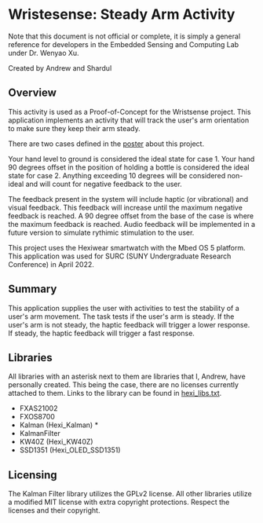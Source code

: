 # Wristesense: Steady Arm Activity

Note that this document is not official or complete,
it is simply a general reference for developers
in the Embedded Sensing and Computing Lab under
Dr. Wenyao Xu.

Created by Andrew and Shardul

## Overview

This activity is used as a Proof-of-Concept for the
Wristsense project. 
This application implements an activity that 
will track the user's arm orientation to make sure 
they keep their arm steady.

There are two cases defined in the [poster](https://woska.net/papers/SURC22_poster.pdf)
about this project.

Your hand level to ground is considered the ideal state for case 1.
Your hand 90 degrees offset in the position of holding a bottle
is considered the ideal state for case 2.
Anything exceeding 10 degrees will be considered
non-ideal and will count for negative feedback to the user.

The feedback present in the system will include 
haptic (or vibrational) and visual feedback.
This feedback will increase until the maximum negative feedback
is reached.
A 90 degree offset from the base of the case is where the maximum feedback is reached.
Audio feedback will be implemented in a future version
to simulate rythimic stimulation to the user.

This project uses the Hexiwear smartwatch with 
the Mbed OS 5 platform.
This application was used for SURC
(SUNY Undergraduate Research Conference) in April 2022.

## Summary

This application supplies the user with activities
to test the stability of a user's arm movement.
The task tests if the user's arm is steady.
If the user's arm is not steady, the haptic feedback
will trigger a lower response. 
If steady, the haptic feedback will trigger a fast response.

## Libraries

All libraries with an asterisk next to them are libraries that
I, Andrew, have personally created. This being the case, there are no licenses currently attached to them. Links to the library can be found in [hexi_libs.txt](../hexi_libs.txt).

- FXAS21002
- FXOS8700
- Kalman (Hexi_Kalman) *
- KalmanFilter
- KW40Z (Hexi_KW40Z)
- SSD1351 (Hexi_OLED_SSD1351)

## Licensing

The Kalman Filter library utilizes the GPLv2 license.
All other libraries utilize a modified MIT license with
extra copyright protections.
Respect the licenses and their copyright.
